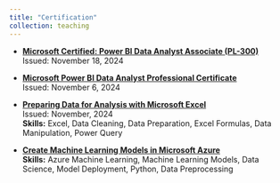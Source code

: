 ```yaml
---
title: "Certification"
collection: teaching
---
```


- [**Microsoft Certified: Power BI Data Analyst Associate (PL-300)**](https://learn.microsoft.com/en-us/users/mohammadsakibulislam-1418/credentials/ed0b38a895e17370)  
  Issued: November 18, 2024  
 

- [**Microsoft Power BI Data Analyst Professional Certificate**](https://www.coursera.org/account/accomplishments/professional-cert/V0ZILAA97WZ5?utm_source=link&utm_medium=certificate&utm_content=cert_image&utm_campaign=sharing_cta&utm_product=prof)  
  Issued: November 6, 2024  


- [**Preparing Data for Analysis with Microsoft Excel**](https://www.coursera.org/account/accomplishments/verify/8QBO4D6SXY97)  
  Issued: November, 2024  
  **Skills:** Excel, Data Cleaning, Data Preparation, Excel Formulas, Data Manipulation, Power Query

- [**Create Machine Learning Models in Microsoft Azure**](https://www.coursera.org/account/accomplishments/verify/RC4ZH0ACGR0U)  
  **Skills:** Azure Machine Learning, Machine Learning Models, Data Science, Model Deployment, Python, Data Preprocessing



